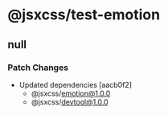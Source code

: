 # @jsxcss/test-emotion

## null

### Patch Changes

- Updated dependencies [aacb0f2]
  - @jsxcss/emotion@1.0.0
  - @jsxcss/devtool@1.0.0
